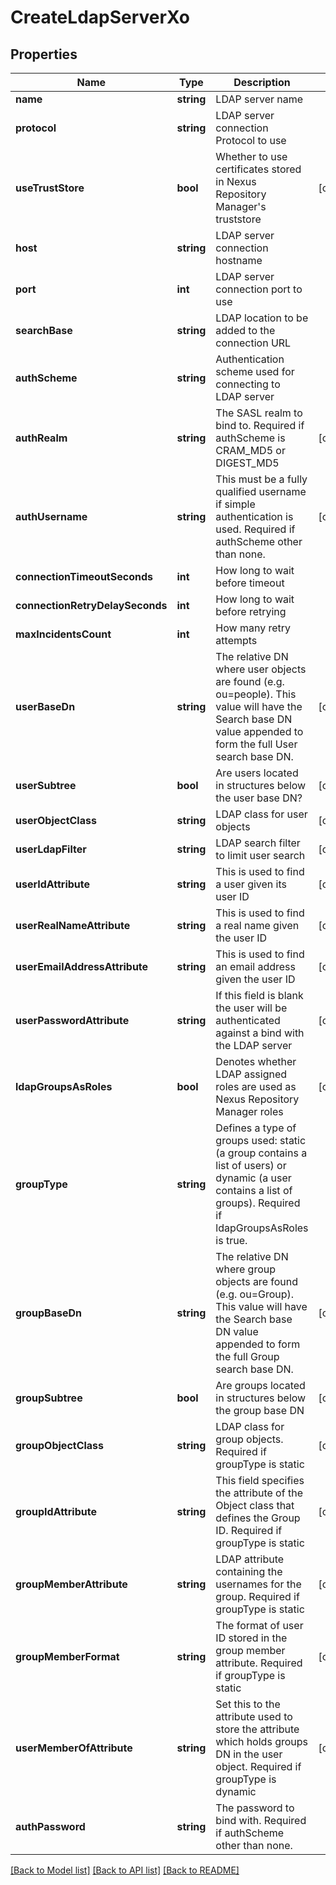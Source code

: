 # CreateLdapServerXo

## Properties
Name | Type | Description | Notes
------------ | ------------- | ------------- | -------------
**name** | **string** | LDAP server name | 
**protocol** | **string** | LDAP server connection Protocol to use | 
**useTrustStore** | **bool** | Whether to use certificates stored in Nexus Repository Manager&#39;s truststore | [optional] 
**host** | **string** | LDAP server connection hostname | 
**port** | **int** | LDAP server connection port to use | 
**searchBase** | **string** | LDAP location to be added to the connection URL | 
**authScheme** | **string** | Authentication scheme used for connecting to LDAP server | 
**authRealm** | **string** | The SASL realm to bind to. Required if authScheme is CRAM_MD5 or DIGEST_MD5 | [optional] 
**authUsername** | **string** | This must be a fully qualified username if simple authentication is used. Required if authScheme other than none. | [optional] 
**connectionTimeoutSeconds** | **int** | How long to wait before timeout | 
**connectionRetryDelaySeconds** | **int** | How long to wait before retrying | 
**maxIncidentsCount** | **int** | How many retry attempts | 
**userBaseDn** | **string** | The relative DN where user objects are found (e.g. ou&#x3D;people). This value will have the Search base DN value appended to form the full User search base DN. | [optional] 
**userSubtree** | **bool** | Are users located in structures below the user base DN? | [optional] 
**userObjectClass** | **string** | LDAP class for user objects | [optional] 
**userLdapFilter** | **string** | LDAP search filter to limit user search | [optional] 
**userIdAttribute** | **string** | This is used to find a user given its user ID | [optional] 
**userRealNameAttribute** | **string** | This is used to find a real name given the user ID | [optional] 
**userEmailAddressAttribute** | **string** | This is used to find an email address given the user ID | [optional] 
**userPasswordAttribute** | **string** | If this field is blank the user will be authenticated against a bind with the LDAP server | [optional] 
**ldapGroupsAsRoles** | **bool** | Denotes whether LDAP assigned roles are used as Nexus Repository Manager roles | [optional] 
**groupType** | **string** | Defines a type of groups used: static (a group contains a list of users) or dynamic (a user contains a list of groups). Required if ldapGroupsAsRoles is true. | 
**groupBaseDn** | **string** | The relative DN where group objects are found (e.g. ou&#x3D;Group). This value will have the Search base DN value appended to form the full Group search base DN. | [optional] 
**groupSubtree** | **bool** | Are groups located in structures below the group base DN | [optional] 
**groupObjectClass** | **string** | LDAP class for group objects. Required if groupType is static | [optional] 
**groupIdAttribute** | **string** | This field specifies the attribute of the Object class that defines the Group ID. Required if groupType is static | [optional] 
**groupMemberAttribute** | **string** | LDAP attribute containing the usernames for the group. Required if groupType is static | [optional] 
**groupMemberFormat** | **string** | The format of user ID stored in the group member attribute. Required if groupType is static | [optional] 
**userMemberOfAttribute** | **string** | Set this to the attribute used to store the attribute which holds groups DN in the user object. Required if groupType is dynamic | [optional] 
**authPassword** | **string** | The password to bind with. Required if authScheme other than none. | 

[[Back to Model list]](../README.md#documentation-for-models) [[Back to API list]](../README.md#documentation-for-api-endpoints) [[Back to README]](../README.md)


